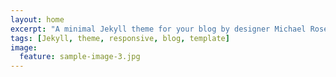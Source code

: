 ```yaml
---
layout: home
excerpt: "A minimal Jekyll theme for your blog by designer Michael Rose."
tags: [Jekyll, theme, responsive, blog, template]
image:
  feature: sample-image-3.jpg
---
```

